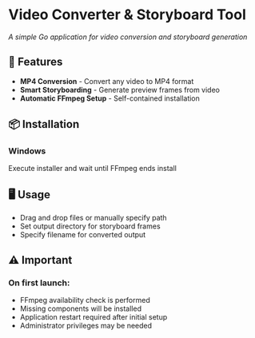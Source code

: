 # Video Converter & Storyboard Tool

*A simple Go application for video conversion and storyboard generation*

## 🎯 Features
- **MP4 Conversion** - Convert any video to MP4 format
- **Smart Storyboarding** - Generate preview frames from video
- **Automatic FFmpeg Setup** - Self-contained installation

## 📦 Installation
### Windows
Execute installer and wait until FFmpeg ends install

## 🖥️ Usage
- Drag and drop files or manually specify path
- Set output directory for storyboard frames
- Specify filename for converted output

## ⚠️ Important
### On first launch:

- FFmpeg availability check is performed
- Missing components will be installed
- Application restart required after initial setup
- Administrator privileges may be needed
